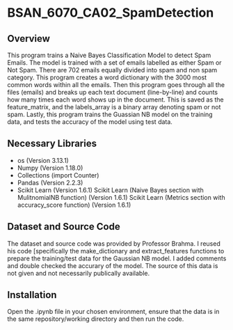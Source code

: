 # BSAN_6070_CA02_SpamDetection

## Overview
This program trains a Naive Bayes Classification Model to detect Spam Emails. The model is trained with a set of emails labelled as either Spam or Not Spam. There are 702 emails equally divided into spam and non spam category. This program creates a word dictionary with the 3000 most common words within all the emails. Then this program goes through all the files (emails) and breaks up each text document (line-by-line) and counts how many times each word shows up in the document. This is saved as the feature_matrix, and the labels_array is a binary array denoting spam or not spam. Lastly, this program trains the Guassian NB model on the training data, and tests the accuracy of the model using test data. 

## Necessary Libraries
* os (Version 3.13.1)
* Numpy (Version 1.18.0)
* Collections (import Counter)
* Pandas (Version 2.2.3)
* Scikit Learn (Version 1.6.1)
Scikit Learn (Naive Bayes section with MulitnomialNB function) (Version 1.6.1)
Scikit Learn (Metrics section with accuracy_score function) (Version 1.6.1)

## Dataset and Source Code
The dataset and source code was provided by Professor Brahma. I reused his code [specifically the make_dictionary and extract_features functions to prepare the training/test data for the Gaussian NB model. I added comments and double checked the accurary of the model. The source of this data is not given and not necessarily publically available. 

## Installation
Open the .ipynb file in your chosen environment, ensure that the data is in the same repository/working directory and then run the code.

